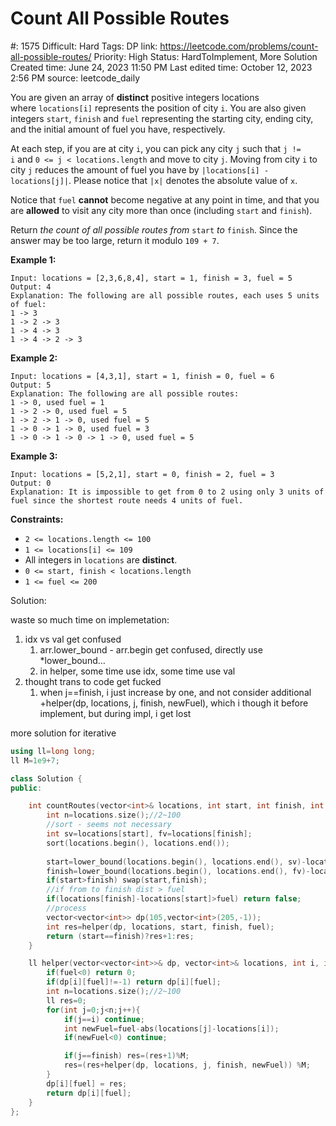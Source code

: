 # Count All Possible Routes

#: 1575
Difficult: Hard
Tags: DP
link: https://leetcode.com/problems/count-all-possible-routes/
Priority: High
Status: HardToImplement, More Solution
Created time: June 24, 2023 11:50 PM
Last edited time: October 12, 2023 2:56 PM
source: leetcode_daily

You are given an array of **distinct** positive integers locations where `locations[i]` represents the position of city `i`. You are also given integers `start`, `finish` and `fuel` representing the starting city, ending city, and the initial amount of fuel you have, respectively.

At each step, if you are at city `i`, you can pick any city `j` such that `j != i` and `0 <= j < locations.length` and move to city `j`. Moving from city `i` to city `j` reduces the amount of fuel you have by `|locations[i] - locations[j]|`. Please notice that `|x|` denotes the absolute value of `x`.

Notice that `fuel` **cannot** become negative at any point in time, and that you are **allowed** to visit any city more than once (including `start` and `finish`).

Return *the count of all possible routes from* `start` *to* `finish`. Since the answer may be too large, return it modulo `109 + 7`.

**Example 1:**

```
Input: locations = [2,3,6,8,4], start = 1, finish = 3, fuel = 5
Output: 4
Explanation: The following are all possible routes, each uses 5 units of fuel:
1 -> 3
1 -> 2 -> 3
1 -> 4 -> 3
1 -> 4 -> 2 -> 3

```

**Example 2:**

```
Input: locations = [4,3,1], start = 1, finish = 0, fuel = 6
Output: 5
Explanation: The following are all possible routes:
1 -> 0, used fuel = 1
1 -> 2 -> 0, used fuel = 5
1 -> 2 -> 1 -> 0, used fuel = 5
1 -> 0 -> 1 -> 0, used fuel = 3
1 -> 0 -> 1 -> 0 -> 1 -> 0, used fuel = 5

```

**Example 3:**

```
Input: locations = [5,2,1], start = 0, finish = 2, fuel = 3
Output: 0
Explanation: It is impossible to get from 0 to 2 using only 3 units of fuel since the shortest route needs 4 units of fuel.

```

**Constraints:**

- `2 <= locations.length <= 100`
- `1 <= locations[i] <= 109`
- All integers in `locations` are **distinct**.
- `0 <= start, finish < locations.length`
- `1 <= fuel <= 200`

Solution:

waste so much time on implemetation:

1. idx vs val get confused
    1. arr.lower_bound - arr.begin get confused, directly use *lower_bound…
    2. in helper, some time use idx, some time use val
2. thought trans to code get fucked
    1. when j==finish, i just increase by one, and not consider additional +helper(dp, locations, j, finish, newFuel), which i though it before implement, but during impl, i get lost

more solution for iterative

```cpp
using ll=long long;
ll M=1e9+7;

class Solution {
public:

    int countRoutes(vector<int>& locations, int start, int finish, int fuel) {
        int n=locations.size();//2~100
        //sort - seems not necessary
        int sv=locations[start], fv=locations[finish];
        sort(locations.begin(), locations.end());
        
        start=lower_bound(locations.begin(), locations.end(), sv)-locations.begin();
        finish=lower_bound(locations.begin(), locations.end(), fv)-locations.begin();
        if(start>finish) swap(start,finish);
        //if from to finish dist > fuel
        if(locations[finish]-locations[start]>fuel) return false;
        //process
        vector<vector<int>> dp(105,vector<int>(205,-1));
        int res=helper(dp, locations, start, finish, fuel);
        return (start==finish)?res+1:res;
    }

    ll helper(vector<vector<int>>& dp, vector<int>& locations, int i, int finish, int fuel){
        if(fuel<0) return 0;
        if(dp[i][fuel]!=-1) return dp[i][fuel];
        int n=locations.size();//2~100
        ll res=0;
        for(int j=0;j<n;j++){
            if(j==i) continue;
            int newFuel=fuel-abs(locations[j]-locations[i]);
            if(newFuel<0) continue;

            if(j==finish) res=(res+1)%M;
            res=(res+helper(dp, locations, j, finish, newFuel)) %M;
        }
        dp[i][fuel] = res;
        return dp[i][fuel];
    }
};
```